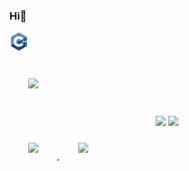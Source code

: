 
### Hi👋

<code><img width="30" height="30" src="https://raw.githubusercontent.com/github/explore/80688e429a7d4ef2fca1e82350fe8e3517d3494d/topics/cpp/cpp.png"></code>

<div id="main" align="left">
  <br>
    <img 
        src="https://github-readme-stats.vercel.app/api?username=jungyeob102&hide=stars,contribs&count_private=true&show_icons=true"
        style="height: auto; margin-left: 20px; margin-right: 20px; padding: 10px;"/>
</div>

<br>
  <p align="center">
    <img src="https://img.shields.io/badge/C++-000000?style=flat-square&logo=C%2B%2B&logoColor=white"/>
    <img src="https://img.shields.io/badge/Unreal Engine-313131?style=flat-square&logo=Unrealengine&logoColor=white"/>

<br>
 
<div align="left">
  <a href="https://instagram.com/donotinto_x">
        <img 
            src="https://img.shields.io/badge/Instagram-blueviolet?style=for-the-badge&logo=&logoColor=white&link=https://instagram.com/donotinto_x/"
            style="height: 10px; margin-left: 20px; margin-right: 20px; padding: 10px;"/>
  </a>
  
  <a href="https://goods99.tistory.com/">
        <img 
            src="https://img.shields.io/badge/Tstory-white?style=for-the-badge&logo=tstory&logoColor=black&link=https://https://goods99.tistory.com/"
            style="height: 10px; margin-left: 20px; margin-right: 20px; padding: 10px;"/>
    </a>
</div>

